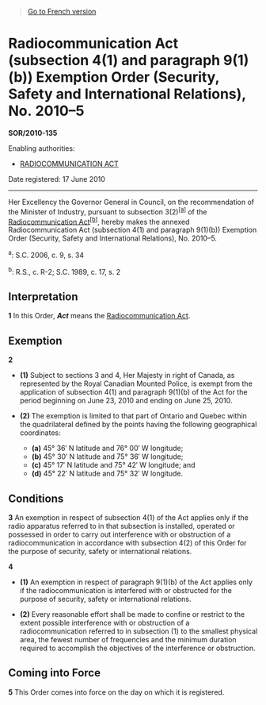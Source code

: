 > [Go to French version](/fr/Règlements/Décrets,%20ordonnances%20et%20règlements%20statutaires/2010/135.md)

# Radiocommunication Act (subsection 4(1) and paragraph 9(1)(b)) Exemption Order (Security, Safety and International Relations), No. 2010–5

**SOR/2010-135**

Enabling authorities: 
- [RADIOCOMMUNICATION ACT](/en/Acts/Revised%20Statutes%20of%20Canada/R/R-2.md)

Date registered: 17 June 2010

----------

Her Excellency the Governor General in Council, on the recommendation of the Minister of Industry, pursuant to subsection 3(2)<sup><a href='#fn_612971_hq_8849'>[a]</a></sup> of the [Radiocommunication Act](/en/Acts/Revised%20Statutes%20of%20Canada/R/R-2.md)<sup><a href='#fn_612971_hq_8850'>[b]</a></sup>, hereby makes the annexed Radiocommunication Act (subsection 4(1) and paragraph 9(1)(b)) Exemption Order (Security, Safety and International Relations), No. 2010–5.

<a name='fn_612971_hq_8849'><sup>a</sup></a>: S.C. 2006, c. 9, s. 34<br />

<a name='fn_612971_hq_8850'><sup>b</sup></a>: R.S., c. R-2; S.C. 1989, c. 17, s. 2<br />




## Interpretation


**1** In this Order, ***Act*** means the [Radiocommunication Act](/en/Acts/Revised%20Statutes%20of%20Canada/R/R-2.md).




## Exemption


**2** 

- **(1)** Subject to sections 3 and 4, Her Majesty in right of Canada, as represented by the Royal Canadian Mounted Police, is exempt from the application of subsection 4(1) and paragraph 9(1)(b) of the Act for the period beginning on June 23, 2010 and ending on June 25, 2010.

- **(2)** The exemption is limited to that part of Ontario and Quebec within the quadrilateral defined by the points having the following geographical coordinates:
	- **(a)** 45° 36′ N latitude and 76° 00′ W longitude;
	- **(b)** 45° 30′ N latitude and 75° 36′ W longitude;
	- **(c)** 45° 17′ N latitude and 75° 42′ W longitude; and
	- **(d)** 45° 22′ N latitude and 75° 32′ W longitude.




## Conditions


**3** An exemption in respect of subsection 4(1) of the Act applies only if the radio apparatus referred to in that subsection is installed, operated or possessed in order to carry out interference with or obstruction of a radiocommunication in accordance with subsection 4(2) of this Order for the purpose of security, safety or international relations.



**4** 

- **(1)** An exemption in respect of paragraph 9(1)(b) of the Act applies only if the radiocommunication is interfered with or obstructed for the purpose of security, safety or international relations.

- **(2)** Every reasonable effort shall be made to confine or restrict to the extent possible interference with or obstruction of a radiocommunication referred to in subsection (1) to the smallest physical area, the fewest number of frequencies and the minimum duration required to accomplish the objectives of the interference or obstruction.




## Coming into Force


**5** This Order comes into force on the day on which it is registered.


